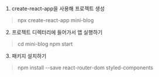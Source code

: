 1. create-react-app을 사용해 프로젝트 생성
> npx create-react-app mini-blog

2. 프로젝트 디렉터리에 들어가서 앱 실행하기
> cd mini-blog
> npm start

3. 패키지 설치하기
> npm install --save react-router-dom styled-components
